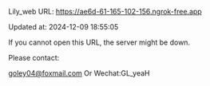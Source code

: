 Lily_web URL: https://ae6d-61-165-102-156.ngrok-free.app

Updated at: 2024-12-09 18:55:05

If you cannot open this URL, the server might be down.

Please contact: 

goley04@foxmail.com Or Wechat:GL_yeaH